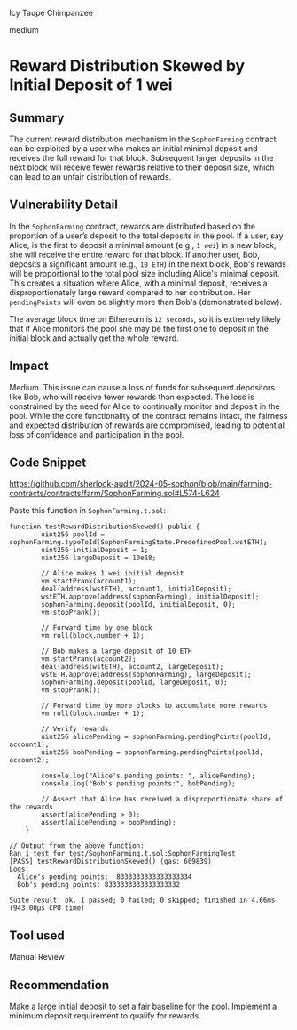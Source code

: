 Icy Taupe Chimpanzee

medium

# Reward Distribution Skewed by Initial Deposit of 1 wei

## Summary
The current reward distribution mechanism in the `SophonFarming` contract can be exploited by a user who makes an initial minimal deposit and receives the full reward for that block. Subsequent larger deposits in the next block will receive fewer rewards relative to their deposit size, which can lead to an unfair distribution of rewards.

## Vulnerability Detail
In the `SophonFarming` contract, rewards are distributed based on the proportion of a user’s deposit to the total deposits in the pool. If a user, say Alice, is the first to deposit a minimal amount (e.g., `1 wei`) in a new block, she will receive the entire reward for that block. If another user, Bob, deposits a significant amount (e.g., `10 ETH`) in the next block, Bob's rewards will be proportional to the total pool size including Alice's minimal deposit. This creates a situation where Alice, with a minimal deposit, receives a disproportionately large reward compared to her contribution. Her `pendingPoints` will even be slightly more than Bob's (demonstrated below).

The average block time on Ethereum is `12 seconds`, so it is extremely likely that if Alice monitors the pool she may be the first one to deposit in the initial block and actually get the whole reward.

## Impact
Medium. This issue can cause a loss of funds for subsequent depositors like Bob, who will receive fewer rewards than expected. The loss is constrained by the need for Alice to continually monitor and deposit in the pool. While the core functionality of the contract remains intact, the fairness and expected distribution of rewards are compromised, leading to potential loss of confidence and participation in the pool.

## Code Snippet
https://github.com/sherlock-audit/2024-05-sophon/blob/main/farming-contracts/contracts/farm/SophonFarming.sol#L574-L624

Paste this function in `SophonFarming.t.sol`:
```solidity
function testRewardDistributionSkewed() public {
        uint256 poolId = sophonFarming.typeToId(SophonFarmingState.PredefinedPool.wstETH);
        uint256 initialDeposit = 1;
        uint256 largeDeposit = 10e18;

        // Alice makes 1 wei initial deposit
        vm.startPrank(account1);
        deal(address(wstETH), account1, initialDeposit);
        wstETH.approve(address(sophonFarming), initialDeposit);
        sophonFarming.deposit(poolId, initialDeposit, 0);
        vm.stopPrank();

        // Forward time by one block
        vm.roll(block.number + 1);

        // Bob makes a large deposit of 10 ETH
        vm.startPrank(account2);
        deal(address(wstETH), account2, largeDeposit);
        wstETH.approve(address(sophonFarming), largeDeposit);
        sophonFarming.deposit(poolId, largeDeposit, 0);
        vm.stopPrank();

        // Forward time by more blocks to accumulate more rewards
        vm.roll(block.number + 1);

        // Verify rewards
        uint256 alicePending = sophonFarming.pendingPoints(poolId, account1);
        uint256 bobPending = sophonFarming.pendingPoints(poolId, account2);

        console.log("Alice's pending points: ", alicePending);
        console.log("Bob's pending points:", bobPending);

        // Assert that Alice has received a disproportionate share of the rewards
        assert(alicePending > 0);
        assert(alicePending > bobPending);
    }
```
```solidity
// Output from the above function:
Ran 1 test for test/SophonFarming.t.sol:SophonFarmingTest
[PASS] testRewardDistributionSkewed() (gas: 609839)
Logs:
  Alice's pending points:  8333333333333333334
  Bob's pending points: 8333333333333333332

Suite result: ok. 1 passed; 0 failed; 0 skipped; finished in 4.66ms (943.00µs CPU time)
```

## Tool used
Manual Review

## Recommendation
Make a large initial deposit to set a fair baseline for the pool.
Implement a minimum deposit requirement to qualify for rewards.